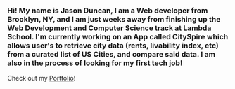 ### Hi! My name is Jason Duncan, I am a Web developer from Brooklyn, NY, and I am just weeks away from finishing up the Web Development and Computer Science track at Lambda School. I'm currently working on an App called CitySpire which allows user's to retrieve city data (rents, livability index, etc) from a curated list of US Cities, and compare said data. I am also in the process of looking for my first tech job!

Check out my [Portfolio](https://jasonduncan.xyz)!

<!--
**jduncan1980/jduncan1980** is a ✨ _special_ ✨ repository because its `README.md` (this file) appears on your GitHub profile.

Here are some ideas to get you started:

- 🔭 I’m currently working on ...
- 🌱 I’m currently learning ...
- 👯 I’m looking to collaborate on ...
- 🤔 I’m looking for help with ...
- 💬 Ask me about ...
- 📫 How to reach me: ...
- 😄 Pronouns: ...
- ⚡ Fun fact: ...
-->
